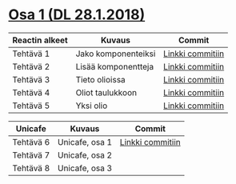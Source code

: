 # [Osa 1 (DL 28.1.2018)](https://fullstack-hy.github.io/teht%C3%A4v%C3%A4t/#osa-1)

| Reactin alkeet | Kuvaus | Commit |
|--------------- |--------|--------|
| Tehtävä 1 | Jako komponenteiksi | [Linkki commitiin](https://github.com/lopossumi/fullstack-websoke/commit/2dd916e24062de9d3fd00fb4324ba82aad4fa941) |
| Tehtävä 2 | Lisää komponentteja | [Linkki commitiin](https://github.com/lopossumi/fullstack-websoke/commit/bb90a65ec60c1a2335026817d8fbe88a08a17702) |
| Tehtävä 3 | Tieto olioissa | [Linkki commitiin](https://github.com/lopossumi/fullstack-websoke/commit/3d46d9f9967d817ca1e9edef9bfb3f582705a5b4) |
| Tehtävä 4 | Oliot taulukkoon | [Linkki commitiin](https://github.com/lopossumi/fullstack-websoke/commit/f75d2fe2a5a117d1c4fb404e584c98246c3d7a1c) |
| Tehtävä 5 | Yksi olio | [Linkki commitiin](https://github.com/lopossumi/fullstack-websoke/commit/c193b5332dc9ce86def7f83f2043b5e4ab280ce5) |

| Unicafe | Kuvaus | Commit |
|-------- |--------|--------|
| Tehtävä 6 | Unicafe, osa 1 | [Linkki commitiin](https://github.com/lopossumi/fullstack-websoke/commit/0affe16b1dac416cd739c62d499cf46f2857e252) |
| Tehtävä 7 | Unicafe, osa 2 | |
| Tehtävä 8 | Unicafe, osa 3 | |
